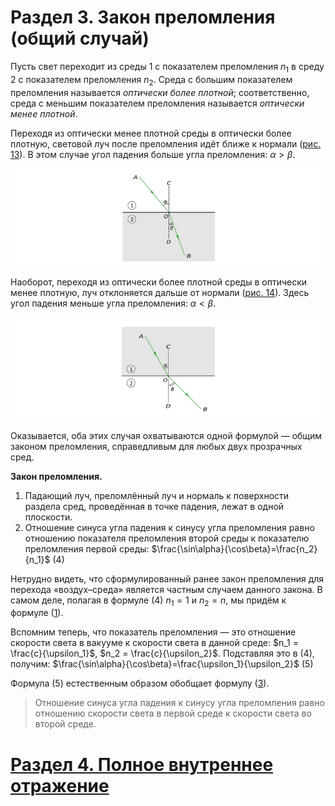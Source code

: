 # Раздел 3. Закон преломления (общий случай)
Пусть свет переходит из среды 1 с показателем преломления $n_1$ в среду 2 с показателем преломления $n_2$. Среда с большим показателем преломления называется _оптически более плотной_; соответственно, среда с меньшим показателем преломления называется _оптически менее плотной_.

Переходя из оптически менее плотной среды в оптически более плотную, световой луч после преломления идёт ближе к нормали ([рис. 13](/image/Рисунок13.jpg)). В этом случае угол падения больше угла преломления: $\alpha > \beta$.

![n1 < n2 ⇒ α > β](/image/Рисунок13.jpg)

Наоборот, переходя из оптически более плотной среды в оптически менее плотную, луч отклоняется дальше от нормали ([рис. 14](/image/Рисунок14.jpg)). Здесь угол падения меньше угла преломления: $\alpha < \beta$.

![n1 > n2 ⇒ α < β](/image/Рисунок14.jpg)

Оказывается, оба этих случая охватываются одной формулой — общим законом преломления, справедливым для любых двух прозрачных сред.

**Закон преломления.**
1. Падающий луч, преломлённый луч и нормаль к поверхности раздела сред, проведённая в точке падения, лежат в одной плоскости.
2. Отношение синуса угла падения к синусу угла преломления равно отношению показателя преломления второй среды к показателю преломления первой среды: $\frac{\sin\alpha}{\cos\beta}=\frac{n_2}{n_1}$ (4)

Нетрудно видеть, что сформулированный ранее закон преломления для перехода «воздух–среда» является частным случаем данного закона. В самом деле, полагая в формуле (4) $n_1 = 1$ и $n_2 = n$, мы придём к формуле ([1](/Преломление%20света/Закон%20преломления%20(частный%20случай).md)).

Вспомним теперь, что показатель преломления — это отношение скорости света в вакууме к скорости света в данной среде: $n_1 = \frac{c}{\upsilon_1}$, $n_2 = \frac{c}{\upsilon_2}$. Подставляя это в (4), получим: $\frac{\sin\alpha}{\cos\beta}=\frac{\upsilon_1}{\upsilon_2}$ (5)

Формула (5) естественным образом обобщает формулу ([3](/Преломление%20света/Закон%20преломления%20(частный%20случай).md)).
> Отношение синуса угла падения к синусу угла преломления равно отношению скорости света в первой среде к скорости света во второй среде.
# [Раздел 4. Полное внутреннее отражение]()
